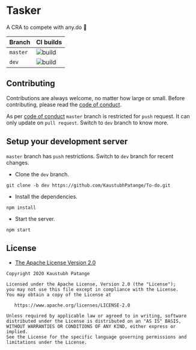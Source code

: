 # Tasker

A CRA to compete with any.do 💪

| Branch   | CI builds                                                                                   |
| -------- | ------------------------------------------------------------------------------------------- |
| `master` | ![build](https://github.com/KaustubhPatange/Tasker/workflows/build/badge.svg?branch=master) |
| `dev`    | ![build](https://github.com/KaustubhPatange/Tasker/workflows/build/badge.svg?branch=dev)    |

## Contributing

Contributions are always welcome, no matter how large or small. Before contributing, please read the [code of conduct](CODE_OF_CONDUCT.md).

As per [code of conduct](CODE_OF_CONDUCT.md) `master` branch is restricted for `push` request. It can only update on `pull request`. Switch to `dev` branch to know more.

## Setup your development server

`master` branch has `push` restrictions. Switch to `dev` branch for recent changes.

- Clone the `dev` branch.

```
git clone -b dev https://github.com/KaustubhPatange/To-do.git
```

- Install the dependencies.

```
npm install
```

- Start the server.

```
npm start
```

## License

- [The Apache License Version 2.0](https://www.apache.org/licenses/LICENSE-2.0.txt)

```
Copyright 2020 Kaustubh Patange

Licensed under the Apache License, Version 2.0 (the "License");
you may not use this file except in compliance with the License.
You may obtain a copy of the License at

   https://www.apache.org/licenses/LICENSE-2.0

Unless required by applicable law or agreed to in writing, software
distributed under the License is distributed on an "AS IS" BASIS,
WITHOUT WARRANTIES OR CONDITIONS OF ANY KIND, either express or implied.
See the License for the specific language governing permissions and
limitations under the License.
```
